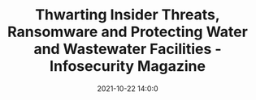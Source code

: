 ---
"title": "Thwarting Insider Threats, Ransomware and Protecting Water and Wastewater Facilities - Infosecurity Magazine"
"date": "2021-10-22 14:0:0"
"feed_name": "GOOGLENEWSINDUSTRIAL"
"feed_website": "https://news.google.com/search?q=industrial%2Bincident&hl=en-US&gl=US&ceid=US:en"
"feed_rss": "https://news.google.com/rss/search?q=industrial%2Bincident&hl=en-US&gl=US&ceid=US:en"
"link": "https://www.infosecurity-magazine.com/opinions/ransomware-systems-water-wastewater/"
"source": "{'href': 'https://www.infosecurity-magazine.com', 'title': 'Infosecurity Magazine'}"
"file": "_posts/2021-1-1-10e2ebd54ed94dbad7892e07d92eeae20a38bea7.md"
"accident": "0"
"drilling": "0"
"represented_by": "0"
"dead": "0"
"injured": "0"
"arrested": "0"
"place": "unknown place"
"where": "unknown site"
"causes": "unknown"
"place_uri": "unknown place"
---